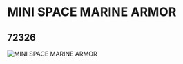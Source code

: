 # MINI SPACE MARINE ARMOR
## 72326
![MINI SPACE MARINE ARMOR](https://lc-www-live-s.legocdn.com/media/bricks/5/2/6146703.jpg)